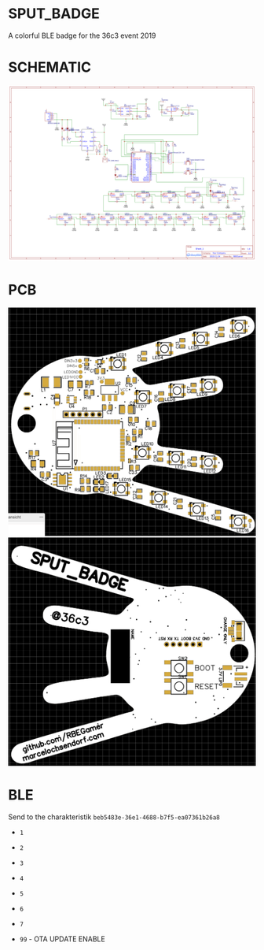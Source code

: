 # SPUT_BADGE
A colorful BLE badge for the 36c3 event 2019



# SCHEMATIC

![Gopher image](src/schematic/schem.png)

# PCB


![Gopher image](src/schematic/pcb_render_frront.png)
![Gopher image](src/schematic/pcb_render_back.png)



# BLE

Send to the charakteristik `beb5483e-36e1-4688-b7f5-ea07361b26a8`

* `1`
* `2`
* `3`
* `4`
* `5`
* `6`
* `7`

* `99` - OTA UPDATE ENABLE
